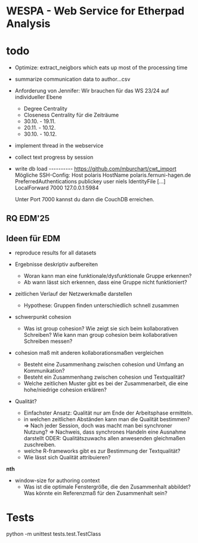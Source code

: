 # WESPA - Web Service for Etherpad Analysis


# todo
* Optimize: extract_neigbors which eats up most of the processing time
* summarize communication data to author...csv
* Anforderung von Jennifer:
    Wir brauchen für das WS 23/24 auf individueller Ebene 
    - Degree Centrality 
    - Closeness Centrality 
    für die Zeiträume 
    - 30.10. - 19.11.
    - 20.11. - 10.12.
    - 30.10. - 10.12.
* implement thread in the webservice
* collect text progress by session
* write db load  ---------- https://github.com/mburchart/cwt_import
    Mögliche SSH-Config:
    Host polaris
    HostName polaris.fernuni-hagen.de
    PreferredAuthentications publickey
    user niels
    IdentityFile [...]
    LocalForward 7000 127.0.0.1:5984

    Unter Port 7000 kannst du dann die CouchDB erreichen.
    

## RQ EDM'25
## Ideen für EDM
- reproduce results for all datasets

- Ergebnisse deskriptiv aufbereiten
  - Woran kann man eine funktionale/dysfunktionale Gruppe erkennen?
  - Ab wann lässt sich erkennen, dass eine Gruppe nicht funktioniert?

- zeitlichen Verlauf der Netzwerkmaße darstellen
  - Hypothese: Gruppen finden unterschiedlich schnell zusammen

- schwerpunkt cohesion
  - Was ist group cohesion? Wie zeigt sie sich beim kollaborativen Schreiben? Wie kann man group cohesion beim kollaborativen Schreiben messen?
- cohesion maß mit anderen kollaborationsmaßen vergleichen
  - Besteht eine Zusammenhang zwischen cohesion und Umfang an Kommunikation?
  - Besteht ein Zusammenhang zwischen cohesion und Textqualität?
  - Welche zeitlichen Muster gibt es bei der Zusammenarbeit, die eine hohe/niedrige cohesion erklären?
- Qualität?
  - Einfachster Ansatz: Qualität nur am Ende der Arbeitsphase ermitteln.
  - in welchen zeitlichen Abständen kann man die Qualität bestimmen? => Nach jeder Session, doch was macht man bei synchroner Nutzung? => Nachweis, dass synchrones Handeln eine Ausnahme darstellt ODER: Qualitätszuwachs allen anwesenden gleichmaßen zuschreiben.
  - welche R-frameworks gibt es zur Bestimmung der Textqualität?
  - Wie lässt sich Qualität attribuieren?

**nth**
- window-size for authoring context
  - Was ist die optimale Fenstergröße, die den Zusammenhalt abbildet? Was könnte ein Referenzmaß für den Zusammenhalt sein?




# Tests
python -m unittest tests.test.TestClass
